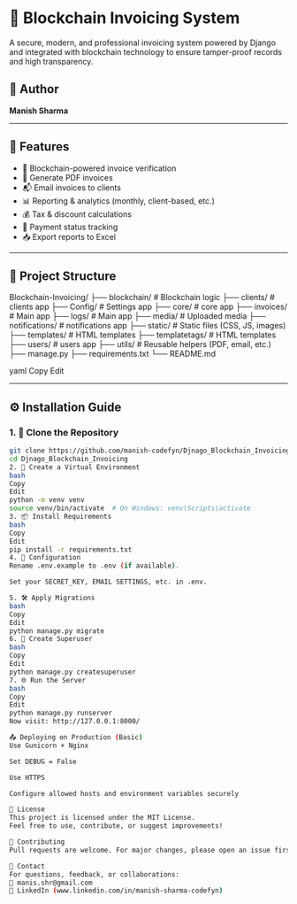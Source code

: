 # 🧾 Blockchain Invoicing System

A secure, modern, and professional invoicing system powered by Django and integrated with blockchain technology to ensure tamper-proof records and high transparency.

## 👤 Author

**Manish Sharma**

---

## 🚀 Features

- 🔐 Blockchain-powered invoice verification
- 📑 Generate PDF invoices
- 📬 Email invoices to clients
- 📊 Reporting & analytics (monthly, client-based, etc.)
- 💰 Tax & discount calculations
- 🧾 Payment status tracking
- 📥 Export reports to Excel

---

## 📂 Project Structure

Blockchain-Invoicing/
├── blockchain/ # Blockchain logic
├── clients/ # clients app
├── Config/ # Settings app
├── core/ # core app
├── invoices/ # Main app
├── logs/ # Main app
├── media/ # Uploaded media
├── notifications/ # notifications app
├── static/ # Static files (CSS, JS, images)
├── templates/ # HTML templates
├── templatetags/ # HTML templates
├── users/ # users app
├── utils/ # Reusable helpers (PDF, email, etc.)
├── manage.py
├── requirements.txt
└── README.md

yaml
Copy
Edit

---

## ⚙️ Installation Guide

### 1. 🧬 Clone the Repository

```bash
git clone https://github.com/manish-codefyn/Djnago_Blockchain_Invoicing.git
cd Djnago_Blockchain_Invoicing
2. 🐍 Create a Virtual Environment
bash
Copy
Edit
python -m venv venv
source venv/bin/activate  # On Windows: venv\Scripts\activate
3. 📦 Install Requirements
bash
Copy
Edit
pip install -r requirements.txt
4. 🔧 Configuration
Rename .env.example to .env (if available).

Set your SECRET_KEY, EMAIL SETTINGS, etc. in .env.

5. 🛠️ Apply Migrations
bash
Copy
Edit
python manage.py migrate
6. 📇 Create Superuser
bash
Copy
Edit
python manage.py createsuperuser
7. 🌐 Run the Server
bash
Copy
Edit
python manage.py runserver
Now visit: http://127.0.0.1:8000/

📤 Deploying on Production (Basic)
Use Gunicorn + Nginx

Set DEBUG = False

Use HTTPS

Configure allowed hosts and environment variables securely

📌 License
This project is licensed under the MIT License.
Feel free to use, contribute, or suggest improvements!

🤝 Contributing
Pull requests are welcome. For major changes, please open an issue first to discuss what you would like to change.

📧 Contact
For questions, feedback, or collaborations:
📨 manis.shr@gmail.com
📍 LinkedIn (www.linkedin.com/in/manish-sharma-codefyn)
